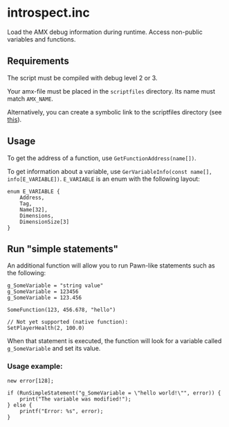 # introspect.inc

Load the AMX debug information during runtime. Access non-public variables and functions.

## Requirements

The script must be compiled with debug level 2 or 3.

Your amx-file must be placed in the `scriptfiles` directory. Its name must match `AMX_NAME`.

Alternatively, you can create a symbolic link to the scriptfiles directory (see [this](http://forum.sa-mp.com/showthread.php?t=458669)).

## Usage

To get the address of a function, use `GetFunctionAddress(name[])`.

To get information about a variable, use `GerVariableInfo(const name[], info[E_VARIABLE])`. `E_VARIABLE` is an enum with the following layout:

```
enum E_VARIABLE {
	Address,
	Tag,
	Name[32],
	Dimensions,
	DimensionSize[3]
}
```

## Run "simple statements"

An additional function will allow you to run Pawn-like statements such as the following:

```
g_SomeVariable = "string value"
g_SomeVariable = 123456
g_SomeVariable = 123.456

SomeFunction(123, 456.678, "hello")

// Not yet supported (native function):
SetPlayerHealth(2, 100.0)
```

When that statement is executed, the function will look for a variable called `g_SomeVariable` and set its value.

### Usage example:

```
new error[128];

if (RunSimpleStatement("g_SomeVariable = \"hello world!\"", error)) {
	print("The variable was modified!");
} else {
	printf("Error: %s", error);
}
```
